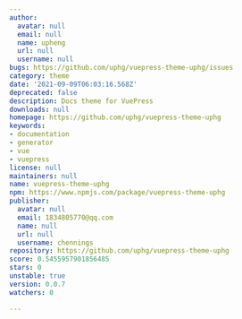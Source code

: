 ```yaml
---
author:
  avatar: null
  email: null
  name: upheng
  url: null
  username: null
bugs: https://github.com/uphg/vuepress-theme-uphg/issues
category: theme
date: '2021-09-09T06:03:16.568Z'
deprecated: false
description: Docs theme for VuePress
downloads: null
homepage: https://github.com/uphg/vuepress-theme-uphg
keywords:
- documentation
- generator
- vue
- vuepress
license: null
maintainers: null
name: vuepress-theme-uphg
npm: https://www.npmjs.com/package/vuepress-theme-uphg
publisher:
  avatar: null
  email: 1834805770@qq.com
  name: null
  url: null
  username: chennings
repository: https://github.com/uphg/vuepress-theme-uphg
score: 0.5455957901856485
stars: 0
unstable: true
version: 0.0.7
watchers: 0

---
```


